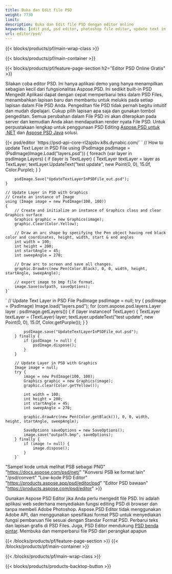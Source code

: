 ```yaml
---
title: Buka dan Edit file PSD
weight: 7730
limit: 
description: Buka dan Edit file PSD dengan editor online
keywords: [edit psd, psd editor, photoshop file editor, update text in psd, update psd, open psd, update text in psd]
url: editor/psd/
---
```


{{< blocks/products/pf/main-wrap-class >}}

{{< blocks/products/pf/main-container >}}

{{< blocks/products/pf/feature-page-section h2="Editor PSD Online Gratis" >}}
<p>Silakan coba editor PSD. Ini hanya aplikasi demo yang hanya menampilkan sebagian kecil dari fungsionalitas Aspose.PSD. Ini sedikit built-in PSD Mengedit Aplikasi dapat dengan cepat memperbarui teks dalam PSD Files, menambahkan lapisan baru dan membantu untuk melukis pada setiap lapisan dalam File PSD Anda. Pengeditan file PSD tidak pernah begitu intuitif dan mudah dipelajari. Cukup pilih lapisan apa saja dan gunakan tombol pengeditan. Semua perubahan dalam File PSD ini akan diterapkan pada server dan kemudian Anda akan mendapatkan render nyata File PSD. Untuk perpustakaan lengkap untuk penggunaan PSD Editing <a href="/psd/{{< lang-code >}}net">Aspose.PSD untuk .NET</a> dan <a href="/psd/{{< lang-code >}}java">Aspose PSD Java</a> solusi. </p>
{{< psd/editor `https://psd-api-core-rl2ajsbv.k8s.dynabic.com/` 
`	// How to update Text Layer in PSD File
	using (PsdImage psdImage = (PsdImage)Image.Load("layers.psd"))
  	{
		foreach (var layer in psdImage.Layers)
		{
			if (layer is TextLayer)
			{
				TextLayer textLayer = layer as TextLayer;
				textLayer.UpdateText("test update", new Point(0, 0), 15.0f, Color.Purple);
			}
		}

		psdImage.Save("UpdateTextLayerInPSDFile_out.psd");
	}
	
	// Update Layer in PSD with Graphics
	// Create an instance of Image
	using (Image image = new PsdImage(100, 100))
	{
		// Create and initialize an instance of Graphics class and clear Graphics surface
		Graphics graphic = new Graphics(image);
		graphic.Clear(Color.Yellow);

		// Draw an arc shape by specifying the Pen object having red black color and coordinates, height, width, start & end angles                 
		int width = 100;
		int height = 200;
		int startAngle = 45;
		int sweepAngle = 270;

		// Draw arc to screen and save all changes.
		graphic.DrawArc(new Pen(Color.Black), 0, 0, width, height, startAngle, sweepAngle);

		// export image to bmp file format.
		image.Save(outpath, saveOptions);
	}` 
`       // Update Text Layer in PSD File
        PsdImage psdImage = null;
        try {
            psdImage = (PsdImage) Image.load("layers.psd");
            for (com.aspose.psd.layers.Layer layer : psdImage.getLayers()) {
                if (layer instanceof TextLayer) {
                    TextLayer textLayer = (TextLayer) layer;
                    textLayer.updateText("test update", new Point(0, 0), 15.0f, Color.getPurple());
                }
            }

            psdImage.save("UpdateTextLayerInPSDFile_out.psd");
        } finally {
            if (psdImage != null) {
                psdImage.dispose();
            }
        }

        // Update Layer in PSD with Graphics
        Image image = null;
        try {
            image = new PsdImage(100, 100);
            Graphics graphic = new Graphics(image);
            graphic.clear(Color.getYellow());

            int width = 100;
            int height = 200;
            int startAngle = 45;
            int sweepAngle = 270;

            graphic.drawArc(new Pen(Color.getBlack()), 0, 0, width, height, startAngle, sweepAngle);

            SaveOptions saveOptions = new SaveOptions();
            image.save("outpath.bmp", saveOptions);
        } finally {
            if (image != null) {
                image.dispose();
            }
        }`	 
"Sampel kode untuk melihat PSB sebagai PNG"  "https://docs.aspose.com/psd/net/" 
"Konversi PSB ke format lain"  "/psd/convert" 
"Low-kode PSD Editor" "https://products.aspose.app/psd/editor/psd" 
"Editor PSD bawaan" "https://products.aspose.com/psd/editor" >}}
<p>Gunakan Aspose PSD Editor jika Anda perlu mengedit file PSD. Ini adalah aplikasi web sederhana menyediakan fungsi editing PSD di browser dan tanpa membeli Adobe Photoshop. Aspose.PSD Editor tidak menggunakan Adobe API, dan menggunakan spesifikasi format PSD untuk menyediakan fungsi pembaruan file sesuai dengan Standar Format PSD. Perbarui teks dan lapisan grafis di PSD Files. Juga, PSD Editor mendukung <a href="https://reference.aspose.com/psd/net/aspose.psd.fileformats.psd.layers.smartobjects/smartobjectlayer/">PSD benda pintar</a>. Membuka dan memperbarui file PSD dari perangkat apapun</p>

{{< /blocks/products/pf/feature-page-section >}}
{{< /blocks/products/pf/main-container >}}


{{< /blocks/products/pf/main-wrap-class >}}

{{< blocks/products/products-backtop-button >}}

